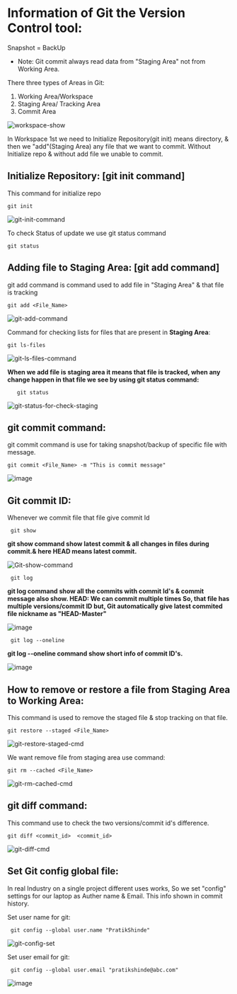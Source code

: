# Information of Git the Version Control tool:

Snapshot = BackUp

- Note:
  Git commit always read data from "Staging Area" not from Working Area.

There three types of Areas in Git:
1. Working Area/Workspace
2. Staging Area/ Tracking Area
3. Commit Area

![workspace-show](https://github.com/user-attachments/assets/c39ffb55-8d81-4b0e-806c-1cc3c6503778)

In Workspace 1st we need to Initialize Repository(git init) means directory, & then we "add"(Staging Area) any file that we want to commit. Without Initialize repo & without add file we unable to commit.

## Initialize Repository: [git init command]
This command for initialize repo

    git init
    
![git-init-command](https://github.com/user-attachments/assets/6fbc6e9b-66b7-41c5-ba14-2475c33f8321)

To check Status of update we use git status command

    git status

## Adding file to Staging Area: [git add command]
git add command is command used to add file in "Staging Area" & that file is tracking

    git add <File_Name>

![git-add-command](https://github.com/user-attachments/assets/c432c50d-5a35-47da-b1b6-c2cf6e784d1c)

Command for checking lists for files that are present in **Staging Area**:

    git ls-files

![git-ls-files-command](https://github.com/user-attachments/assets/564ac0b8-ed3e-4162-9f17-0c643290b945)

**When we add file is staging area it means that file is tracked, when any change happen in that file we see by using git status command:**

       git status

![git-status-for-check-staging](https://github.com/user-attachments/assets/6981e6a2-7435-472c-a229-838d116cf579)

## git commit command:
git commit command is use for taking snapshot/backup of specific file with message.

    git commit <File_Name> -m "This is commit message"

![image](https://github.com/user-attachments/assets/aeef8adb-bad3-4c81-9087-3de5060dbe58)

## Git commit ID:
Whenever we commit file that file give commit Id 

     git show

**git show command show latest commit & all changes in files during commit.& here HEAD means latest commit.** 

![Git-show-command](https://github.com/user-attachments/assets/9d193379-fa9a-4fdd-a490-3d502742296a)

     git log 

**git log command show all the commits with commit Id's & commit message also show. HEAD: We can commit multiple times So, that file has multiple versions/commit ID but, Git automatically give latest commited file nickname as "HEAD-Master"**

![image](https://github.com/user-attachments/assets/bed83304-696b-4576-8fc7-ea3592624177)

     git log --oneline

**git log --oneline command show short info of commit ID's.**

![image](https://github.com/user-attachments/assets/3559e8ad-7ad8-40ff-ae75-504190ca2619)


## How to remove or restore a file from Staging Area to Working Area:
This command is used to remove the staged file & stop tracking on that file.

    git restore --staged <File_Name>

![git-restore-staged-cmd](https://github.com/user-attachments/assets/fc37b81a-0056-4bb4-a46c-037e920c32a3)

We want remove file from staging area use command:

    git rm --cached <File_Name> 

![git-rm-cached-cmd](https://github.com/user-attachments/assets/c629ad3a-cbc1-4f8c-b171-bc1b3e68dbfc)


## git diff command:
This command use to check the two versions/commit id's difference.

    git diff <commit_id>  <commit_id>

![git-diff-cmd](https://github.com/user-attachments/assets/3570c00c-ca64-4e8d-a3f8-94e698d5b08d)


## Set Git config global file:
In real Industry on a single project different uses works, So we set "config" settings for our laptop as Auther name & Email. This info shown in commit history.

Set user name for git:

     git config --global user.name "PratikShinde"

![git-config-set](https://github.com/user-attachments/assets/121feb0a-3e82-4335-8fc9-50c6f67a9e02)

Set user email for git:

     git config --global user.email "pratikshinde@abc.com"

![image](https://github.com/user-attachments/assets/f1b53eff-a5de-49e6-9938-c7bb8d27fb5a)

     
